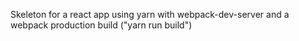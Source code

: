 Skeleton for a react app using yarn with webpack-dev-server and a webpack production build ("yarn run build")
